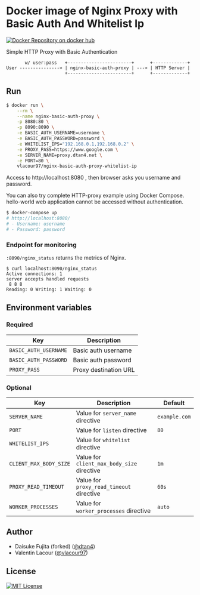 # Docker image of Nginx Proxy with Basic Auth And Whitelist Ip

[![Docker Repository on docker hub](https://www.unixtutorial.org/images/software/docker-hub.png "Docker Repository on Docker Hub")](https://hub.docker.com/r/vlacour97/nginx-basic-auth-proxy-whitelist-ip)

Simple HTTP Proxy with Basic Authentication

```
       w/ user:pass   +------------------------+      +-------------+
User ---------------> | nginx-basic-auth-proxy | ---> | HTTP Server |
                      +------------------------+      +-------------+
```

## Run

```bash
$ docker run \
    --rm \
    --name nginx-basic-auth-proxy \
    -p 8080:80 \
    -p 8090:8090 \
    -e BASIC_AUTH_USERNAME=username \
    -e BASIC_AUTH_PASSWORD=password \
    -e WHITELIST_IPS="192.168.0.1,192.168.0.2" \
    -e PROXY_PASS=https://www.google.com \
    -e SERVER_NAME=proxy.dtan4.net \
    -e PORT=80 \
    vlacour97/nginx-basic-auth-proxy-whitelist-ip
```

Access to http://localhost:8080 , then browser asks you username and password.

You can also try complete HTTP-proxy example using Docker Compose.
hello-world web application cannot be accessed without authentication.

```bash
$ docker-compose up
# http://localhost:8080/
# - Username: username
# - Password: password
```

### Endpoint for monitoring

`:8090/nginx_status` returns the metrics of Nginx.

```sh-session
$ curl localhost:8090/nginx_status
Active connections: 1
server accepts handled requests
 8 8 8
Reading: 0 Writing: 1 Waiting: 0
```

## Environment variables

### Required

|Key|Description|
|---|---|
|`BASIC_AUTH_USERNAME`|Basic auth username|
|`BASIC_AUTH_PASSWORD`|Basic auth password|
|`PROXY_PASS`|Proxy destination URL|

### Optional

|Key| Description                                | Default       |
|---|--------------------------------------------|---------------|
|`SERVER_NAME`| Value for `server_name` directive          | `example.com` |
|`PORT`| Value for `listen` directive               | `80`          |
|`WHITELIST_IPS`| Value for `whitelist` directive            | ` `           |
|`CLIENT_MAX_BODY_SIZE`| Value for `client_max_body_size` directive | `1m`          |
|`PROXY_READ_TIMEOUT`| Value for `proxy_read_timeout` directive   | `60s`         |
|`WORKER_PROCESSES`| Value for `worker_processes` directive     | `auto`        |

## Author

* Daisuke Fujita (forked) ([@dtan4](https://github.com/dtan4))  
* Valentin Lacour ([@vlacour97](https://github.com/vlacour97))

## License

[![MIT License](http://img.shields.io/badge/license-MIT-blue.svg?style=flat)](LICENSE)
